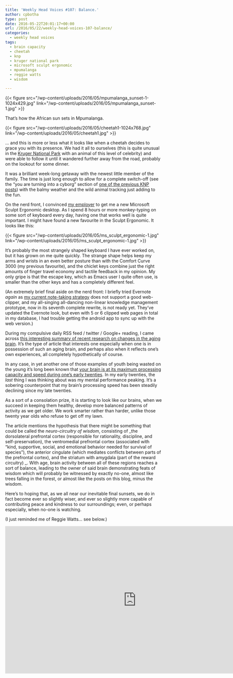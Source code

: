 ```yaml
---
title: 'Weekly Head Voices #107: Balance.'
author: cpbotha
type: post
date: 2016-05-22T20:01:17+00:00
url: /2016/05/22/weekly-head-voices-107-balance/
categories:
  - weekly head voices
tags:
  - brain capacity
  - cheetah
  - knp
  - kruger national park
  - microsoft sculpt ergonomic
  - mpumalanga
  - reggie watts
  - wisdom

---
```

{{< figure src="/wp-content/uploads/2016/05/mpumalanga_sunset-1-1024x429.jpg" link="/wp-content/uploads/2016/05/mpumalanga_sunset-1.jpg" >}}

That’s how the African sun sets in Mpumalanga.

{{< figure src="/wp-content/uploads/2016/05/cheetah1-1024x768.jpg" link="/wp-content/uploads/2016/05/cheetah1.jpg" >}}

… and this is more or less what it looks like when a cheetah decides to grace you with its presence. We had it all to ourselves (this is quite unusual in the [Kruger National Park][1] with an animal of this level of celebrity) and were able to follow it until it wandered further away from the road, probably on the lookout for some dinner.

It was a brilliant week-long getaway with the newest little member of the family. The time is just long enough to allow for a complete switch-off (see the “you are turning into a cyborg” section of [one of the previous KNP posts][1]) with the balmy weather and the wild animal tracking just adding to the fun.

On the nerd front, I convinced [my employer][2] to get me a new Microsoft Sculpt Ergonomic desktop. As I spend 8 hours or more monkey-typing on some sort of keyboard every day, having one that works well is quite important. I might have found a new favourite in the Sculpt Ergonomic. It looks like this:

{{< figure src="/wp-content/uploads/2016/05/ms_sculpt_ergonomic-1.jpg" link="/wp-content/uploads/2016/05/ms_sculpt_ergonomic-1.jpg" >}}

It’s probably the most strangely shaped keyboard I have ever worked on, but it has grown on me quite quickly. The strange shape helps keep my arms and wrists in an even better posture than with the Comfort Curve 3000 (my previous favourite), and the chiclet keys combine just the right amounts of finger travel economy and tactile feedback in my opinion. My only gripe is that the escape key, which as Emacs user I quite often use, is smaller than the other keys and has a completely different feel.

(An extremely brief final aside on the nerd front: I briefly tried Evernote _again_ as [my current note-taking strategy][3] does not support a good web-clipper, and my all-singing all-dancing non-linear knowledge management prototype, now in its seventh complete rewrite, is not ready yet. They’ve updated the Evernote look, but even with 5 or 6 clipped web pages in total in my database, I had trouble getting the android app to sync up with the web version.)

During my compulsive daily RSS feed / twitter / Google+ reading, I came across [this interesting summary of recent research on changes in the aging brain][4]. It’s the type of article that interests one especially when one is in possession of such an aging brain, and perhaps also when it reflects one’s own experiences, all completely hypothetically of course.

In any case, in yet another one of those examples of youth being wasted on the young it’s long been known that [your brain is at its maximum processing capacity and speed during one’s early twenties][5]. In my early twenties, the _last_ thing I was thinking about was my mental performance peaking. It’s a sobering counterpoint that my brain’s processing speed has been steadily declining since my late twenties.

As a sort of a consolation prize, it is starting to look like our brains, when we succeed in keeping them healthy, develop more balanced patterns of activity as we get older. We work smarter rather than harder, unlike those twenty year olds who refuse to get off my lawn.

The article mentions the hypothesis that there might be something that could be called the _neuro-circuitry of wisdom_, consisting of _the dorsolateral prefrontal cortex (responsible for rationality, discipline, and self-preservation), the ventromedial prefrontal cortex (associated with “kind, supportive, social, and emotional behavior needed for survival of species”), the anterior cingulate (which mediates conflicts between parts of the prefrontal cortex), and the striatum with amygdala (part of the reward circuitry) _. With age, brain activity between all of these regions reaches a sort of balance, leading to the owner of said brain demonstrating feats of wisdom which will probably be witnessed by exactly no-one, almost like trees falling in the forest, or almost like the posts on this blog, minus the wisdom.

Here’s to hoping that, as we all near our inevitable final sunsets, we do in fact become ever so slightly wiser, and ever so slightly more capable of contributing peace and kindness to our surroundings; even, or perhaps especially, when no-one is watching.

(I just reminded me of Reggie Watts… see below.)

<div class="jetpack-video-wrapper">
<span class="embed-youtube" style="text-align:center; display: block;"><iframe allowfullscreen="true" class="youtube-player" height="473" src="https://www.youtube.com/embed/Ej_BHc1UaDA?version=3&amp;rel=1&amp;fs=1&amp;autohide=2&amp;showsearch=0&amp;showinfo=1&amp;iv_load_policy=1&amp;wmode=transparent" style="border:0;" type="text/html" width="840"></iframe></span>
</div>

 [1]: /2014/07/16/a-south-african-state-of-mindful/
 [2]: https://vxlabs.com/
 [3]: /2016/01/05/note-taking-strategy-early-2016/
 [4]: http://nautil.us/issue/36/aging/the-wisdom-of-the-aging-brain
 [5]: https://www.newscientist.com/article/mg20227023-000-the-five-ages-of-the-brain-adulthood/
